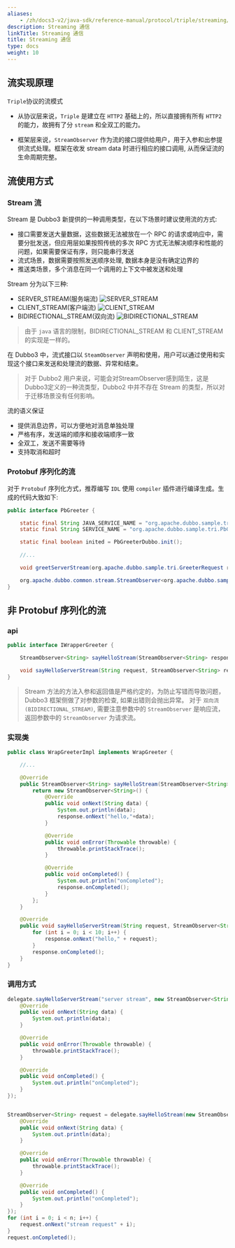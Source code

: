 ```yaml
---
aliases:
    - /zh/docs3-v2/java-sdk/reference-manual/protocol/triple/streaming/
description: Streaming 通信
linkTitle: Streaming 通信
title: Streaming 通信
type: docs
weight: 10
---
```



## 流实现原理

`Triple`协议的流模式

- 从协议层来说，`Triple` 是建立在 `HTTP2` 基础上的，所以直接拥有所有 `HTTP2` 的能力，故拥有了分 `stream` 和全双工的能力。

- 框架层来说，`StreamObserver` 作为流的接口提供给用户，用于入参和出参提供流式处理。框架在收发 stream data 时进行相应的接口调用, 从而保证流的生命周期完整。

## 流使用方式 

### Stream 流
Stream 是 Dubbo3 新提供的一种调用类型，在以下场景时建议使用流的方式:

- 接口需要发送大量数据，这些数据无法被放在一个 RPC 的请求或响应中，需要分批发送，但应用层如果按照传统的多次 RPC 方式无法解决顺序和性能的问题，如果需要保证有序，则只能串行发送
- 流式场景，数据需要按照发送顺序处理, 数据本身是没有确定边界的
- 推送类场景，多个消息在同一个调用的上下文中被发送和处理

Stream 分为以下三种:
- SERVER_STREAM(服务端流)
  ![SERVER_STREAM](/imgs/v3/migration/tri/migrate-server-stream.png)
- CLIENT_STREAM(客户端流)
  ![CLIENT_STREAM](/imgs/v3/migration/tri/migrate-client-stream.png)
- BIDIRECTIONAL_STREAM(双向流)
  ![BIDIRECTIONAL_STREAM](/imgs/v3/migration/tri/migrate-bi-stream.png)

> 由于 `java` 语言的限制，BIDIRECTIONAL_STREAM 和 CLIENT_STREAM 的实现是一样的。

在 Dubbo3 中，流式接口以 `SteamObserver` 声明和使用，用户可以通过使用和实现这个接口来发送和处理流的数据、异常和结束。

> 对于 Dubbo2 用户来说，可能会对StreamObserver感到陌生，这是Dubbo3定义的一种流类型，Dubbo2 中并不存在 Stream 的类型，所以对于迁移场景没有任何影响。

流的语义保证
- 提供消息边界，可以方便地对消息单独处理
- 严格有序，发送端的顺序和接收端顺序一致
- 全双工，发送不需要等待
- 支持取消和超时

### Protobuf 序列化的流

对于 `Protobuf` 序列化方式，推荐编写 `IDL` 使用 `compiler` 插件进行编译生成。生成的代码大致如下:
```java
public interface PbGreeter {

    static final String JAVA_SERVICE_NAME = "org.apache.dubbo.sample.tri.PbGreeter";
    static final String SERVICE_NAME = "org.apache.dubbo.sample.tri.PbGreeter";

    static final boolean inited = PbGreeterDubbo.init();
    
    //...

    void greetServerStream(org.apache.dubbo.sample.tri.GreeterRequest request, org.apache.dubbo.common.stream.StreamObserver<org.apache.dubbo.sample.tri.GreeterReply> responseObserver);

    org.apache.dubbo.common.stream.StreamObserver<org.apache.dubbo.sample.tri.GreeterRequest> greetStream(org.apache.dubbo.common.stream.StreamObserver<org.apache.dubbo.sample.tri.GreeterReply> responseObserver);
}
```

## 非 Protobuf 序列化的流
### api
```java
public interface IWrapperGreeter {

    StreamObserver<String> sayHelloStream(StreamObserver<String> response);

    void sayHelloServerStream(String request, StreamObserver<String> response);
}
```

> Stream 方法的方法入参和返回值是严格约定的，为防止写错而导致问题，Dubbo3 框架侧做了对参数的检查, 如果出错则会抛出异常。
> 对于 `双向流(BIDIRECTIONAL_STREAM)`, 需要注意参数中的 `StreamObserver` 是响应流，返回参数中的 `StreamObserver` 为请求流。
### 实现类
```java
public class WrapGreeterImpl implements WrapGreeter {

    //...

    @Override
    public StreamObserver<String> sayHelloStream(StreamObserver<String> response) {
        return new StreamObserver<String>() {
            @Override
            public void onNext(String data) {
                System.out.println(data);
                response.onNext("hello,"+data);
            }

            @Override
            public void onError(Throwable throwable) {
                throwable.printStackTrace();
            }

            @Override
            public void onCompleted() {
                System.out.println("onCompleted");
                response.onCompleted();
            }
        };
    }

    @Override
    public void sayHelloServerStream(String request, StreamObserver<String> response) {
        for (int i = 0; i < 10; i++) {
            response.onNext("hello," + request);
        }
        response.onCompleted();
    }
}
```

### 调用方式
```java
delegate.sayHelloServerStream("server stream", new StreamObserver<String>() {
    @Override
    public void onNext(String data) {
        System.out.println(data);
    }

    @Override
    public void onError(Throwable throwable) {
        throwable.printStackTrace();
    }

    @Override
    public void onCompleted() {
        System.out.println("onCompleted");
    }
});


StreamObserver<String> request = delegate.sayHelloStream(new StreamObserver<String>() {
    @Override
    public void onNext(String data) {
        System.out.println(data);
    }

    @Override
    public void onError(Throwable throwable) {
        throwable.printStackTrace();
    }

    @Override
    public void onCompleted() {
        System.out.println("onCompleted");
    }
});
for (int i = 0; i < n; i++) {
    request.onNext("stream request" + i);
}
request.onCompleted();
```